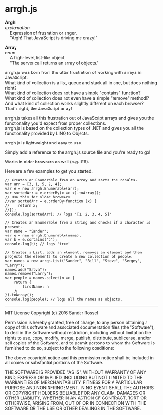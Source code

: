 # arrgh.js
**Argh!**<br />
*exclamation*<br />
&nbsp;&nbsp;&nbsp;&nbsp;Expression of frusration or anger.<br />
&nbsp;&nbsp;&nbsp;&nbsp;"Argh! That JavaScript is driving me crazy!"

**Array**<br />
*noun*<br />
&nbsp;&nbsp;&nbsp;&nbsp;A high-level, list-like object.<br />
&nbsp;&nbsp;&nbsp;&nbsp;"The server call returns an array of objects."

arrgh.js was born from the utter frustration of working with arrays in JavaScript.<br />
What kind of collection is a list, queue and stack all in one, but does nothing right?<br />
What kind of collection does not have a simple "contains" function?<br />
What kind of collection does not even have a simple "remove" method!?<br />
And what kind of collection works slightly different on each browser?<br />
That's right, the JavaScript array!

arrgh.js takes all this frustration out of JavaScript arrays and gives you the functionality you'd expect from proper collections.<br />
arrgh.js is based on the collection types of .NET and gives you all the functionality provided by LINQ to Objects.

arrgh.js is lightweight and easy to use.

Simply add a reference to the arrgh.js source file and you're ready to go!

Works in older browsers as well (e.g. IE8).

Here are a few examples to get you started.

~~~~
// Creates an Enumerable from an Array and sorts the results.
var arr = [3, 1, 5, 2, 4];
var e = new arrgh.Enumerable(arr);
var sortedArr = e.orderBy(x => x).toArray();
// Use this for older browsers.
//var sortedArr = e.orderBy(function (x) {
//    return x;
//});
console.log(sortedArr); // logs '[1, 2, 3, 4, 5]'
~~~~

~~~~
// Creates an Enumerable from a string and checks if a character is present.
var name = "Sander";
var e = new arrgh.Enumerable(name);
var b = e.contains("d");
console.log(b); // logs 'true'
~~~~

~~~~
// Creates a List, adds an element, removes an element and then projects the elements to create a new collection of people.
var names = new arrgh.List("Sander", "Bill", "Steve", "Sergey", "Larry");
names.add("Satya");
names.remove("Larry");
var people = names.select(n => {
    return {
        firstName: n
    };
}).toArray();
console.log(people); // logs all the names as objects.
~~~~

---
MIT License
Copyright (c) 2016 Sander Rossel

Permission is hereby granted, free of charge, to any person obtaining a copy of this software and associated documentation files (the "Software"), to deal in the Software without restriction, including without limitation the rights to use, copy, modify, merge, publish, distribute, sublicense, and/or sell copies of the Software, and to permit persons to whom the Software is furnished to do so, subject to the following conditions:

The above copyright notice and this permission notice shall be included in all copies or substantial portions of the Software.

THE SOFTWARE IS PROVIDED "AS IS", WITHOUT WARRANTY OF ANY KIND, EXPRESS OR IMPLIED, INCLUDING BUT NOT LIMITED TO THE WARRANTIES OF MERCHANTABILITY, FITNESS FOR A PARTICULAR PURPOSE AND NONINFRINGEMENT. IN NO EVENT SHALL THE AUTHORS OR COPYRIGHT HOLDERS BE LIABLE FOR ANY CLAIM, DAMAGES OR OTHER LIABILITY, WHETHER IN AN ACTION OF CONTRACT, TORT OR OTHERWISE, ARISING FROM, OUT OF OR IN CONNECTION WITH THE SOFTWARE OR THE USE OR OTHER DEALINGS IN THE SOFTWARE.